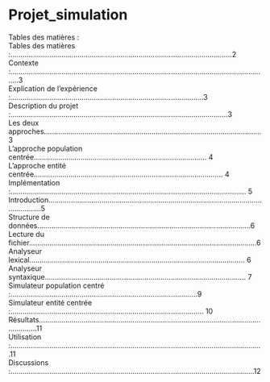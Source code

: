 # Projet_simulation

Tables des matières :  
Tables des matières :.............................................................................................................2  
Contexte :................................................................................................................................3  
Explication de l’expérience :...............................................................................................3  
Description du projet :...........................................................................................................3  
Les deux approches...........................................................................................................3  
L’approche population centrée..................................................................................... 4  
L’approche entité centrée............................................................................................. 4  
Implémentation :.................................................................................................................... 5  
Introduction.........................................................................................................................5  
Structure de données.........................................................................................................6  
Lecture du fichier................................................................................................................6  
Analyseur lexical.......................................................................................................... 6  
Analyseur syntaxique................................................................................................... 7  
Simulateur population centré :............................................................................................9  
Simulateur entité centrée :............................................................................................... 10  
Résultats...........................................................................................................................11  
Utilisation :............................................................................................................................11  
Discussions :........................................................................................................................12  
